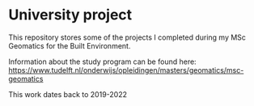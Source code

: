 # University project
This repository stores some of the projects I completed during my MSc Geomatics for the Built Environment. 

Information about the study program can be found here: https://www.tudelft.nl/onderwijs/opleidingen/masters/geomatics/msc-geomatics

This work dates back to 2019-2022
